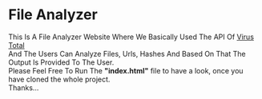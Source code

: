 # File Analyzer
This Is A File Analyzer Website Where We Basically Used The API Of <a href="https://www.virustotal.com/gui/home/upload">Virus Total</a><br>
And The Users Can Analyze Files, Urls, Hashes And Based On That The Output Is Provided To The User.<br>
Please Feel Free To Run The <b>"index.html"</b> file to have a look, once you have cloned the whole project.<br>
Thanks...